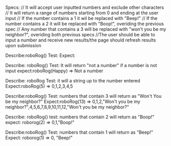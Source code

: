 Specs:
// It will accept user inputted numbers and exclude other characters
// It will return a range of numbers starting from 0 and ending at the user input
// If the number contains a 1 it wil be replaced with "Beep!"
// If the number contains a 2 it will be replaced with "Boop!", overiding the previous spec
// Any number that contains a 3 will be replaced with "won't you be my neighbor?", overiding both  previous specs
//The user should be able to input a number and receive new results/the page should refresh results upon submission

Describe:roboRog()
Test:
Expect:


Describe: roboRog()
Test: It will return "not a number" if a number is not input
expect:roboRog(Happy) => Not a number

Describe: roboRog
Test: it will a string up to the number entered
Expect:roboRog(5) => 0,1,2,3,4,5

Describe:roboRog()
Test: numbers that contain 3 will return as "Won't You be my neighbor?"
Expect:roboRog(13) => 0,1,2,"Won't you be my neighbor?",4,5,6,7,8,9,10,11,12,"Won't you be my neighbor?"

Describe: roboRog()
test: numbers that contain 2 will return as "Boop!"
expect: roborog(2) => 0,1,"Boop!"


Describe:roboRog()
Test: numbers that contain 1 will return as "Beep!"
Expect: roborog(1) => 0, "Beep!"
